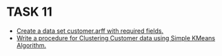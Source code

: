 # TASK 11
- [Create a data set customer.arff with required fields.](https://github.com/prabhasg03/Task-Codes/tree/Data-Warehousing-and-Data-Mining/DWDM/Task%2011/11a)
- [Write a procedure for Clustering Customer data using Simple KMeans Algorithm.](https://github.com/prabhasg03/Task-Codes/tree/Data-Warehousing-and-Data-Mining/DWDM/Task%2011/11b)
